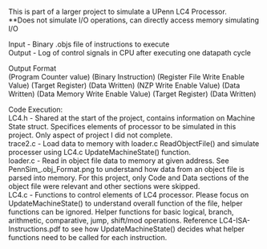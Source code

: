 This is part of a larger project to simulate a UPenn LC4 Processor.    
**Does not simulate I/O operations, can directly access memory simulating I/O

Input - Binary .objs file of instructions to execute    
Output - Log of control signals in CPU after executing one datapath cycle

Output Format   
(Program Counter value) (Binary Instruction) (Register File Write Enable Value) (Target Register) (Data Written) (NZP Write Enable Value) (Data Written) (Data Memory Write Enable Value) (Target Register) (Data Written)   
  
Code Execution:   
LC4.h - Shared at the start of the project, contains information on Machine State struct. Specifices elements of processor to be simulated in this project. Only aspect of project I did not complete.   
trace2.c - Load data to memory with loader.c ReadObjectFile() and simulate processer using LC4.c UpdateMachineState() function.   
loader.c - Read in object file data to memory at given address. See PennSim_.obj_Format.png to understand how data from an object file is parsed into memory. For this project, only Code and Data sections of the object file were relevant and other sections were skipped.   
LC4.c - Functions to control elements of LC4 processor. Please focus on UpdateMachineState() to understand overall function of the file, helper functions can be ignored. Helper functions for basic logical, branch, arithmetic, comparative, jump, shift/mod operations. Reference LC4-ISA-Instructions.pdf to see how UpdateMachineState() decides what helper functions need to be called for each instruction.       

